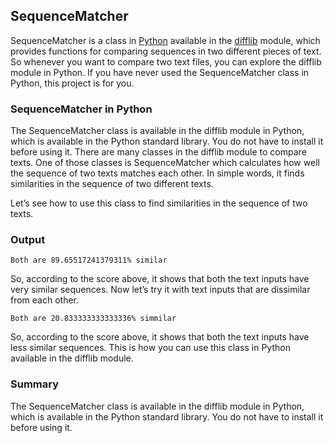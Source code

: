 ## SequenceMatcher

SequenceMatcher is a class in [Python](https://thecleverprogrammer.com/2021/06/19/fundamentals-of-python/) available in the [difflib](https://docs.python.org/3/library/difflib.html) module, which provides functions for comparing sequences in two different pieces of text. So whenever you want to compare two text files, you can explore the difflib module in Python. If you have never used the SequenceMatcher class in Python, this project is for you.

### SequenceMatcher in Python

The SequenceMatcher class is available in the difflib module in Python, which is available in the Python standard library. You do not have to install it before using it. There are many classes in the difflib module to compare texts. One of those classes is SequenceMatcher which calculates how well the sequence of two texts matches each other. In simple words, it finds similarities in the sequence of two different texts.

Let’s see how to use this class to find similarities in the sequence of two texts.

### Output

```
Both are 89.65517241379311% similar
```

So, according to the score above, it shows that both the text inputs have very similar sequences. Now let’s try it with text inputs that are dissimilar from each other.

```
Both are 20.833333333333336% simmilar
```

So, according to the score above, it shows that both the text inputs have less similar sequences. This is how you can use this class in Python available in the difflib module.

### Summary

The SequenceMatcher class is available in the difflib module in Python, which is available in the Python standard library. You do not have to install it before using it.